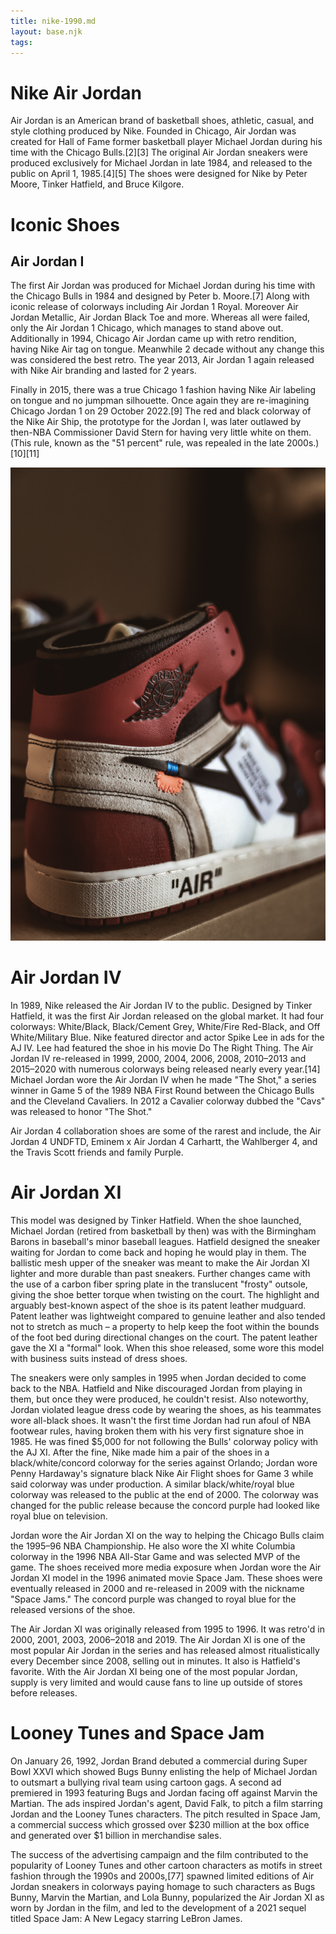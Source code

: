 ```yaml
---
title: nike-1990.md
layout: base.njk
tags:
---
```




<div class="grid">
<div class="box">
  <h1>Nike Air Jordan</h1>
<p> Air Jordan is an American brand of basketball shoes, athletic, casual, and style clothing produced by Nike. Founded in Chicago, Air Jordan was created for Hall of Fame former basketball player Michael Jordan during his time with the Chicago Bulls.[2][3] The original Air Jordan sneakers were produced exclusively for Michael Jordan in late 1984, and released to the public on April 1, 1985.[4][5] The shoes were designed for Nike by Peter Moore, Tinker Hatfield, and Bruce Kilgore.</p>
  </div>
  
  <div class="box">
  <h1>Iconic Shoes</h1>
    <h2>Air Jordan I</h2>
<p> The first Air Jordan was produced for Michael Jordan during his time with the Chicago Bulls in 1984 and designed by Peter b. Moore.[7] Along with iconic release of colorways including Air Jordan 1 Royal. Moreover Air Jordan Metallic, Air Jordan Black Toe and more. Whereas all were failed, only the Air Jordan 1 Chicago, which manages to stand above out.
Additionally in 1994, Chicago Air Jordan came up with retro rendition, having Nike Air tag on tongue. Meanwhile 2 decade without any change this was considered the best retro. The year 2013, Air Jordan 1 again released with Nike Air branding and lasted for 2 years.

Finally in 2015, there was a true Chicago 1 fashion having Nike Air labeling on tongue and no jumpman silhouette. Once again they are re-imagining Chicago Jordan 1 on 29 October 2022.[9] The red and black colorway of the Nike Air Ship, the prototype for the Jordan I, was later outlawed by then-NBA Commissioner David Stern for having very little white on them. (This rule, known as the "51 percent" rule, was repealed in the late 2000s.)[10][11] </p>
  </div>

<div class="box">
  <img src= "/images/Nike Air.jpg">
  </div>
  
<div class="box">
  <h1>Air Jordan IV</h1>
<p> In 1989, Nike released the Air Jordan IV to the public. Designed by Tinker Hatfield, it was the first Air Jordan released on the global market. It had four colorways: White/Black, Black/Cement Grey, White/Fire Red-Black, and Off White/Military Blue. Nike featured director and actor Spike Lee in ads for the AJ IV. Lee had featured the shoe in his movie Do The Right Thing. The Air Jordan IV re-released in 1999, 2000, 2004, 2006, 2008, 2010–2013 and 2015–2020 with numerous colorways being released nearly every year.[14]
Michael Jordan wore the Air Jordan IV when he made "The Shot," a series winner in Game 5 of the 1989 NBA First Round between the Chicago Bulls and the Cleveland Cavaliers. In 2012 a Cavalier colorway dubbed the "Cavs" was released to honor "The Shot."

Air Jordan 4 collaboration shoes are some of the rarest and include, the Air Jordan 4 UNDFTD, Eminem x Air Jordan 4 Carhartt, the Wahlberger 4, and the Travis Scott friends and family Purple. </p>
  </div>
  
  <div class="box">
  <h1>Air Jordan XI</h1>
<p> This model was designed by Tinker Hatfield. When the shoe launched, Michael Jordan (retired from basketball by then) was with the Birmingham Barons in baseball's minor baseball leagues. Hatfield designed the sneaker waiting for Jordan to come back and hoping he would play in them.
The ballistic mesh upper of the sneaker was meant to make the Air Jordan XI lighter and more durable than past sneakers. Further changes came with the use of a carbon fiber spring plate in the translucent "frosty" outsole, giving the shoe better torque when twisting on the court. The highlight and arguably best-known aspect of the shoe is its patent leather mudguard. Patent leather was lightweight compared to genuine leather and also tended not to stretch as much – a property to help keep the foot within the bounds of the foot bed during directional changes on the court. The patent leather gave the XI a "formal" look. When this shoe released, some wore this model with business suits instead of dress shoes.

The sneakers were only samples in 1995 when Jordan decided to come back to the NBA. Hatfield and Nike discouraged Jordan from playing in them, but once they were produced, he couldn't resist. Also noteworthy, Jordan violated league dress code by wearing the shoes, as his teammates wore all-black shoes. It wasn't the first time Jordan had run afoul of NBA footwear rules, having broken them with his very first signature shoe in 1985. He was fined $5,000 for not following the Bulls' colorway policy with the AJ XI. After the fine, Nike made him a pair of the shoes in a black/white/concord colorway for the series against Orlando; Jordan wore Penny Hardaway's signature black Nike Air Flight shoes for Game 3 while said colorway was under production. A similar black/white/royal blue colorway was released to the public at the end of 2000. The colorway was changed for the public release because the concord purple had looked like royal blue on television.

Jordan wore the Air Jordan XI on the way to helping the Chicago Bulls claim the 1995–96 NBA Championship. He also wore the XI white Columbia colorway in the 1996 NBA All-Star Game and was selected MVP of the game. The shoes received more media exposure when Jordan wore the Air Jordan XI model in the 1996 animated movie Space Jam. These shoes were eventually released in 2000 and re-released in 2009 with the nickname "Space Jams." The concord purple was changed to royal blue for the released versions of the shoe.

The Air Jordan XI was originally released from 1995 to 1996. It was retro'd in 2000, 2001, 2003, 2006–2018 and 2019. The Air Jordan XI is one of the most popular Air Jordan in the series and has released almost ritualistically every December since 2008, selling out in minutes. It also is Hatfield's favorite. With the Air Jordan XI being one of the most popular Jordan, supply is very limited and would cause fans to line up outside of stores before releases.</p>
  </div>

  <div class="box">
  <h1>Looney Tunes and Space Jam</h1>
<p>On January 26, 1992, Jordan Brand debuted a commercial during Super Bowl XXVI which showed Bugs Bunny enlisting the help of Michael Jordan to outsmart a bullying rival team using cartoon gags. A second ad premiered in 1993 featuring Bugs and Jordan facing off against Marvin the Martian. The ads inspired Jordan's agent, David Falk, to pitch a film starring Jordan and the Looney Tunes characters. The pitch resulted in Space Jam, a commercial success which grossed over $230 million at the box office and generated over $1 billion in merchandise sales.

The success of the advertising campaign and the film contributed to the popularity of Looney Tunes and other cartoon characters as motifs in street fashion through the 1990s and 2000s,[77] spawned limited editions of Air Jordan sneakers in colorways paying homage to such characters as Bugs Bunny, Marvin the Martian, and Lola Bunny, popularized the Air Jordan XI as worn by Jordan in the film, and led to the development of a 2021 sequel titled Space Jam: A New Legacy starring LeBron James. </p>
  </div>
  
  <!-- <div class="box">
    <img src="/images/image.jpg"> 
 </div> -->

<!--   <div class="box">
  <h1>In film and television</h1>
<p> From 2008-2014, Jax Teller (played by Charlie Hunnam) wears his trademark white-on-white retro low-top Air Force 1s throughout Sons of Anarchy, until they are discarded in the final episode of the series.

In 2016, Quicksilver (played by actor Evan Peters) uses a custom silver-colored Air Force 1 in the movie X-Men: Apocalypse.</p>
  </div> -->
  
<!--   <div class="box">
  <h1>Sports apparel</h1>
<p>  Nike produces a wide range of sports equipment and apparel. Their first products were track running shoes. Nike Air Max is a line of shoes first released by Nike, Inc. in 1987. Additional product lines were introduced later, such as Air Huarache, which debuted in 1992. The most recent additions to their line are the Nike 6.0, Nike NYX, and Nike SB shoes, designed for skateboarding. Nike has recently introduced cricket shoes called Air Zoom Yorker, designed to be 30% lighter than their competitors'.[54] In 2008, Nike introduced the Air Jordan XX3, a high-performance basketball shoe designed with the environment in mind.

Nike's range of products include shoes, jerseys, shorts, cleats, baselayers, etc. for sports activities such as association football,[55] basketball, track and field, combat sports, tennis, American football, athletics, golf, ice hockey, and cross training for men, women, and children. Nike also sells shoes for activities such as skateboarding, baseball, cycling, volleyball, wrestling, cheerleading, lacrosse, cricket, aquatic activities, auto racing, and other athletic and recreational uses. Nike recently teamed up with Apple Inc. to produce the Nike+ product that monitors a runner's performance via a radio device in the shoe that links to the iPod nano. While the product generates useful statistics, it has been criticized by researchers who were able to identify users' RFID devices from 60 feet (18 m) away using small, concealable intelligence motes in a wireless sensor network.[56][57]

In 2004, Nike launched the SPARQ Training Program/Division.[58] Some of Nike's newest shoes contain Flywire and Lunarlite Foam to reduce weight.[59] The Air Zoom Vomero running shoe, introduced in 2006 and currently in its 11th generation, featured a combination of groundbreaking innovations including a full-length air cushioned sole,[60] an external heel counter, a crashpad in the heel for shock absorption, and Fit Frame technology for a stable fit.[61] </p>
  </div> -->
  
<!--   <div class="box">
  <h1>Street fashion</h1>
<p> The Nike brand, with its distinct V-shaped logo, quickly became regarded as a status symbol[65] in modern urban fashion and hip-hop fashion[66] due to its association with success in sport.[67] Beginning in the 1980s, various items of Nike clothing became staples of mainstream American youth fashion, especially tracksuits, shell suits, baseball caps, Air Jordans, Air Force 1's, and Air Max running shoes[68] with thick, air cushioned rubber soles and contrasting blue, yellow, green, white, or red trim.[69] Limited edition sneakers and prototypes with a regional early release were known as Quickstrikes,[70] and became highly desirable items[71] for teenage members of the sneakerhead subculture.[72]

By the 1990s and 2000s, American and European teenagers[73] associated with the preppy[74] or popular clique[75] began combining these sneakers,[76] leggings, sweatpants, crop tops,[77] and tracksuits with regular casual chic[78] street clothes[79] such as jeans, skirts, leg warmers, slouch socks, and bomber jackets. Particularly popular[citation needed] were the unisex spandex Nike Tempo compression shorts[80] worn for cycling and running, which had a mesh lining, waterproofing, and, later in the 2000s, a zip pocket for a Walkman or MP3 player.[81]

From the late 2000s into the 2010s, Nike Elite basketball socks began to be worn as everyday clothes by hip-hop fans and young children.[82] Originally plain white or black, these socks had special shock absorbing cushioning in the sole[83] plus a moisture wicking upper weave.[84] Later, Nike Elite socks became available in bright colors inspired by throwback basketball uniforms,[85] often with contrasting bold abstract designs, images of celebrities,[86] and freehand digital print[87] to capitalise upon the emerging nostalgia for 1990s fashion.

In 2015, a new self-lacing shoe was introduced. Called the Nike Mag, which are replicas of the shoes featured in Back to the Future Part II, it had a preliminary limited release, only available by auction with all proceeds going to the Michael J. Fox Foundation.[88] This was done again in 2016.[89]

Nike have introduced a premium line, focused more on streetwear than sports wear called NikeLab.[90]

In March 2017, Nike announced its launch of a plus-size clothing line, which will feature new sizes 1X through 3X on more than 200 products.[91] Another significant development at this time was the Chuck Taylor All-Star Modern, an update of the classic basketball sneaker that incorporated the circular knit upper and cushioned foam sole of Nike's Air Jordans.</p>
  </div> -->
  
<!--   <div class="box">
  <img src= "https://place-hold.it/100x100">
    <img src="/images/image.jpg"> 
 </div> -->
  </div>
  
<footer>
</footer>

<!-- <footer class="page-footer">
  
<div class="page-projects">
  <section class="project">
    <h2>Air Force</h2>
    <div class="project-image">
      <img src="https://place-hold.it/600" alt="">
    </div>
    </p>
  </section>
  <section class="project-text">
  <h4>filler.</p>
  </section>
  <section class="project">
    <h2>Nike </h2>
    <div class="project-image">
      <img src="https://place-hold.it/600" alt="">
    </div>
  </section>
  <section class="project-text">
  <h4>filler</h4>
  <p>filler</p>
  </section>
  <section class="project">
    <h2>Project 3 Title</h2>
    <div class="project-image">
      <img src="https://place-hold.it/600" alt="">
    </div>
  </section>
  <section class="project-text">
  <p>Provident dolor doloremque nisi nemo ut non commodi mollitia ex quod deleniti. Accusamus et adipisci architecto totam. Amet modi expedita recusandae, quos eos nesciunt, suscipit minus alias voluptatum vero, tempora commodi doloribus praesentium pariatur repellendus deleniti reprehenderit nobis deserunt distinctio a.</p>
  </section>
  <section class="project">
    <h2>Project 4 Title</h2>
    <div class="project-image">
      <img src="https://place-hold.it/600" alt="">
    </div>
  </section>
  <section class="project-text">
  <p>Provident dolor doloremque nisi nemo ut non commodi mollitia ex quod deleniti. Accusamus et adipisci architecto totam. Amet modi expedita recusandae, quos eos nesciunt, suscipit minus alias voluptatum vero, tempora commodi doloribus praesentium pariatur repellendus deleniti reprehenderit nobis deserunt distinctio a.</p>
  </section>
  
</div>
  
</footer> -->